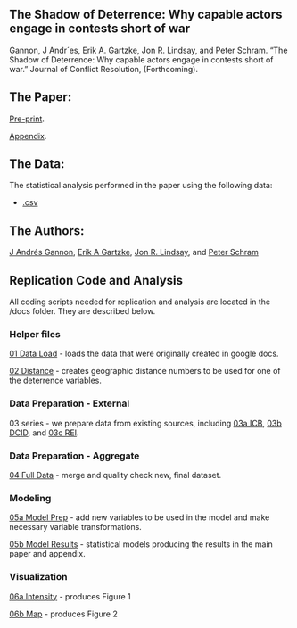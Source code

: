 ## The Shadow of Deterrence: Why capable actors engage in contests short of war

Gannon, J Andr´es, Erik A. Gartzke, Jon R. Lindsay, and Peter Schram. “The Shadow of Deterrence: Why capable
actors engage in contests short of war.” Journal of Conflict Resolution, (Forthcoming).

## The Paper:

[Pre-print](https://github.com/CenterForPeaceAndSecurityStudies/GrayZone/blob/master/paper/Gannonetal_ShadowOfDeterrence.pdf).

[Appendix](https://github.com/CenterForPeaceAndSecurityStudies/GrayZone/blob/master/docs/07_Appendix.pdf).

## The Data:

The statistical analysis performed in the paper using the following data:
- [.csv](https://github.com/CenterForPeaceAndSecurityStudies/GrayZone/blob/master/data/grayzone_model.csv)

## The Authors:
[J Andrés Gannon](https://jandresgannon.com/), [Erik A Gartzke](http://erikgartzke.com/), [Jon R. Lindsay](https://www.jonrlindsay.com/), and [Peter Schram](https://peterschram.com/)

## Replication Code and Analysis
All coding scripts needed for replication and analysis are located in the /docs folder. They are described below.

### Helper files
[01 Data Load](https://github.com/CenterForPeaceAndSecurityStudies/GrayZone/blob/master/docs/01_DataLoad.rmd) - loads the data that were originally created in google docs.

[02 Distance](https://github.com/CenterForPeaceAndSecurityStudies/GrayZone/blob/master/docs/02_Distance.Rmd) - creates geographic distance numbers to be used for one of the deterrence variables.

### Data Preparation - External
03 series - we prepare data from existing sources, including [03a ICB](https://github.com/CenterForPeaceAndSecurityStudies/GrayZone/blob/master/docs/03a_PriorData_ICB.Rmd), [03b DCID](https://github.com/CenterForPeaceAndSecurityStudies/GrayZone/blob/master/docs/03b_PriorData_DCID.Rmd), and [03c REI](https://github.com/CenterForPeaceAndSecurityStudies/GrayZone/blob/master/docs/03b_PriorData_DCID.Rmd).

### Data Preparation - Aggregate
[04 Full Data](https://github.com/CenterForPeaceAndSecurityStudies/GrayZone/blob/master/docs/04_FullData.Rmd) - merge and quality check new, final dataset.

### Modeling
[05a Model Prep](https://github.com/CenterForPeaceAndSecurityStudies/GrayZone/blob/master/docs/05a_Model_Prep.Rmd) - add new variables to be used in the model and make necessary variable transformations.

[05b Model Results](https://github.com/CenterForPeaceAndSecurityStudies/GrayZone/blob/master/docs/05b_Model_Results.Rmd) - statistical models producing the results in the main paper and appendix.

### Visualization
[06a Intensity](https://github.com/CenterForPeaceAndSecurityStudies/GrayZone/blob/master/docs/06a_Figures_Intensity.Rmd) - produces Figure 1

[06b Map](https://github.com/CenterForPeaceAndSecurityStudies/GrayZone/blob/master/docs/06b_Figures_Map.Rmd) - produces Figure 2

